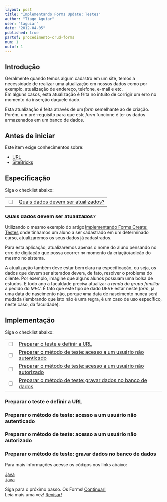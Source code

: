 ```yaml
---
layout: post
title: "Implementando Forms Update: Testes"
author: "Tiago Aguiar"
user: "taguiar"
date: "2012-04-05"
published: true
partof: procedimento-crud-forms
num: 1
outof: 1
---
```


## <a id="TOPO"> </a> Introdução
Geralmente quando temos algum cadastro em um site, temos a necessidade de realizar uma atualização
em nossos dados como por exemplo, atualização de endereço, telefone, e-mail e etc.<br> 
Em alguns casos, esta atualização é feita no intuito de corrigir um erro no momento da inserção 
daquele dado.

Esta atualização é feita através de um _form_ semelhante ao de criação. Porém, um pré-requisito para
que este _form_ funcione é ter os dados armazenados em um banco de dados.

## Antes de iniciar 
Este item exige conhecimentos sobre:

- [URL](http://pt.wikipedia.org/wiki/URL)
- [SiteBricks](http://sitebricks.org)

## Especificação

Siga o checklist abaixo:
<table class="table table-bordered">
 <tr>
   <td class="tac col2em">
    <a id="topo_0_0"><input type="checkbox" /></a>
   </td>
   <td>
	<a href="#0_0">Quais dados devem ser atualizados?</a>  
   </td>
 </tr>
</table>

### <a id="0_0"> </a>Quais dados devem ser atualizados?
Utilizando o mesmo exemplo do artigo [Implementando Forms Create: Testes]({{base.url}}/procedimento/crud-forms/00-implementando-forms-testes.html)
onde tinhamos um aluno a ser cadastrado em um determinado curso, atualizaremos os seus dados já 
cadastrados.

Para esta aplicação, atualizaremos apenas o nome do aluno pensando no erro de digitação que possa
ocorrer no momento da criação/adicão do mesmo no sistema.

A atualização também deve estar bem clara na especificação, ou seja, os dados que devem ser alterados
devem, de fato, resolver o problema do cliente. Por exemplo, imagine que alguns alunos possuam
uma bolsa de estudos. E todo ano a faculdade precisa atualizar a _renda do grupo familiar_ a pedido
do _MEC_. É fato que este tipo de dado DEVE estar neste _form_, já uma data de nascimento não, 
porque uma data de nascimento nunca será mudada (lembrando que isto não é uma regra, é um caso de uso
específico, neste caso, da faculdade). 
  
## Implementação

Siga o checklist abaixo:
<table class="table table-bordered">
 <tr>
   <td class="tac col2em">
    <a id="topo_0_3"><input type="checkbox" /></a>
   </td>
   <td>
	<a href="#0_3">Preparar o teste e definir a URL</a>  
   </td>
 </tr>
  <tr>
   <td class="tac col2em">
    <a id="topo_0_4"><input type="checkbox" /></a>
   </td>
   <td>
    <a href="#0_4">Preparar o método de teste: acesso a um usuário não autenticado</a>
   </td>
 </tr>
   <tr>
   <td class="tac col2em">
    <a id="topo_0_5"><input type="checkbox" /></a>
   </td>
   <td>
    <a href="#0_5">Preparar o método de teste: acesso a um usuário não autorizado</a>
   </td>
 </tr>
    <tr>
   <td class="tac col2em">
    <a id="topo_0_6"><input type="checkbox" /></a>
   </td>
   <td>
    <a href="#0_6">Preparar o método de teste: gravar dados no banco de dados</a>
   </td>
 </tr>
</table>

### <a id="0_3"> </a>Preparar o teste e definir a URL

### <a id="0_4"> </a>Preparar o método de teste: acesso a um usuário não autenticado

### <a id="0_5"> </a>Preparar o método de teste: acesso a um usuário não autorizado
    
### <a id="0_6"> </a>Preparar o método de teste: gravar dados no banco de dados

Para mais informações acesse os códigos nos links abaixo:

[.java]()<br>
[.java]()<br>

Siga para o próximo passo. Os Forms! <a href="{{ site.baseurl }}/procedimento/crud-forms/" class="btn btn-success">Continuar!</a><br>
Leia mais uma vez! <a href="#TOPO" class="btn btn-warning">Revisar!</a>